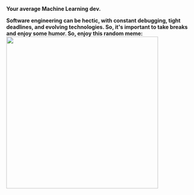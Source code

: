 <b>Your average Machine Learning dev.</b>

<b>Software engineering can be hectic, with constant debugging, tight deadlines, and evolving technologies. So, it's important to take breaks and enjoy some humor. </b>
<b> So, enjoy this random meme:</b>
<img src='https://memer-new.vercel.app/' style="height: 400px;"/>
